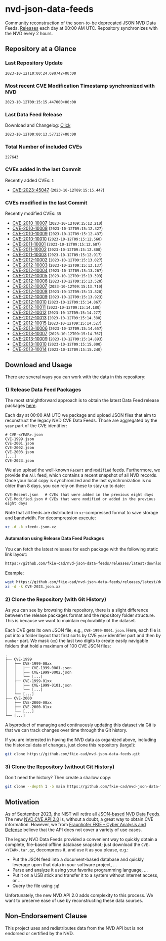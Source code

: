 # nvd-json-data-feeds

Community reconstruction of the soon-to-be deprecated JSON NVD Data Feeds. 
[Releases](https://github.com/fkie-cad/nvd-json-data-feeds/releases/latest) each day at 00:00 AM UTC.
Repository synchronizes with the NVD every 2 hours.

## Repository at a Glance

### Last Repository Update

```plain
2023-10-12T10:00:24.690742+00:00
```

### Most recent CVE Modification Timestamp synchronized with NVD

```plain
2023-10-12T09:15:15.447000+00:00
```

### Last Data Feed Release

Download and Changelog: [Click](https://github.com/fkie-cad/nvd-json-data-feeds/releases/latest)

```plain
2023-10-12T00:00:13.577137+00:00
```

### Total Number of included CVEs

```plain
227643
```

### CVEs added in the last Commit

Recently added CVEs: `1`

* [CVE-2023-45047](CVE-2023/CVE-2023-450xx/CVE-2023-45047.json) (`2023-10-12T09:15:15.447`)


### CVEs modified in the last Commit

Recently modified CVEs: `35`

* [CVE-2010-10007](CVE-2010/CVE-2010-100xx/CVE-2010-10007.json) (`2023-10-12T09:15:12.210`)
* [CVE-2010-10008](CVE-2010/CVE-2010-100xx/CVE-2010-10008.json) (`2023-10-12T09:15:12.327`)
* [CVE-2010-10009](CVE-2010/CVE-2010-100xx/CVE-2010-10009.json) (`2023-10-12T09:15:12.437`)
* [CVE-2010-10010](CVE-2010/CVE-2010-100xx/CVE-2010-10010.json) (`2023-10-12T09:15:12.560`)
* [CVE-2011-10001](CVE-2011/CVE-2011-100xx/CVE-2011-10001.json) (`2023-10-12T09:15:12.687`)
* [CVE-2011-10002](CVE-2011/CVE-2011-100xx/CVE-2011-10002.json) (`2023-10-12T09:15:12.800`)
* [CVE-2011-10003](CVE-2011/CVE-2011-100xx/CVE-2011-10003.json) (`2023-10-12T09:15:12.917`)
* [CVE-2012-10002](CVE-2012/CVE-2012-100xx/CVE-2012-10002.json) (`2023-10-12T09:15:13.027`)
* [CVE-2012-10003](CVE-2012/CVE-2012-100xx/CVE-2012-10003.json) (`2023-10-12T09:15:13.137`)
* [CVE-2012-10004](CVE-2012/CVE-2012-100xx/CVE-2012-10004.json) (`2023-10-12T09:15:13.267`)
* [CVE-2012-10005](CVE-2012/CVE-2012-100xx/CVE-2012-10005.json) (`2023-10-12T09:15:13.393`)
* [CVE-2012-10006](CVE-2012/CVE-2012-100xx/CVE-2012-10006.json) (`2023-10-12T09:15:13.520`)
* [CVE-2012-10007](CVE-2012/CVE-2012-100xx/CVE-2012-10007.json) (`2023-10-12T09:15:13.710`)
* [CVE-2012-10008](CVE-2012/CVE-2012-100xx/CVE-2012-10008.json) (`2023-10-12T09:15:13.820`)
* [CVE-2012-10009](CVE-2012/CVE-2012-100xx/CVE-2012-10009.json) (`2023-10-12T09:15:13.923`)
* [CVE-2012-10010](CVE-2012/CVE-2012-100xx/CVE-2012-10010.json) (`2023-10-12T09:15:14.067`)
* [CVE-2012-10011](CVE-2012/CVE-2012-100xx/CVE-2012-10011.json) (`2023-10-12T09:15:14.180`)
* [CVE-2012-10012](CVE-2012/CVE-2012-100xx/CVE-2012-10012.json) (`2023-10-12T09:15:14.277`)
* [CVE-2012-10013](CVE-2012/CVE-2012-100xx/CVE-2012-10013.json) (`2023-10-12T09:15:14.380`)
* [CVE-2012-10015](CVE-2012/CVE-2012-100xx/CVE-2012-10015.json) (`2023-10-12T09:15:14.527`)
* [CVE-2013-10006](CVE-2013/CVE-2013-100xx/CVE-2013-10006.json) (`2023-10-12T09:15:14.657`)
* [CVE-2013-10007](CVE-2013/CVE-2013-100xx/CVE-2013-10007.json) (`2023-10-12T09:15:14.767`)
* [CVE-2013-10009](CVE-2013/CVE-2013-100xx/CVE-2013-10009.json) (`2023-10-12T09:15:14.893`)
* [CVE-2013-10010](CVE-2013/CVE-2013-100xx/CVE-2013-10010.json) (`2023-10-12T09:15:15.000`)
* [CVE-2013-10014](CVE-2013/CVE-2013-100xx/CVE-2013-10014.json) (`2023-10-12T09:15:15.240`)


## Download and Usage

There are several ways you can work with the data in this repository:

### 1) Release Data Feed Packages

The most straightforward approach is to obtain the latest Data Feed release packages [here](https://github.com/fkie-cad/nvd-json-data-feeds/releases/latest).

Each day at 00:00 AM UTC we package and upload JSON files that aim to reconstruct the legacy NVD CVE Data Feeds.
Those are aggregated by the `year` part of the CVE identifier:

```
# CVE-<YEAR>.json
CVE-1999.json
CVE-2001.json
CVE-2002.json
CVE-2003.json
[...]
CVE-2023.json
```

We also upload the well-known `Recent` and `Modified` feeds.
Furthermore, we provide the `All` feed, which contains a recent snapshot of all NVD records.
Once your local copy is synchronized and the last synchronization is no older than 8 days, you can rely on these to stay up to date:

```plain
CVE-Recent.json   # CVEs that were added in the previous eight days
CVE-Modified.json # CVEs that were modified or added in the previous eight days
```

Note that all feeds are distributed in `xz`-compressed format to save storage and bandwidth.
For decompression execute:

```sh
xz -d -k <feed>.json.xz
```


#### Automation using Release Data Feed Packages

You can fetch the latest releases for each package with the following static link layout:

```sh
https://github.com/fkie-cad/nvd-json-data-feeds/releases/latest/download/CVE-<YEAR>.json.xz
```

Example:

```sh
wget https://github.com/fkie-cad/nvd-json-data-feeds/releases/latest/download/CVE-2023.json.xz
xz -d -k CVE-2023.json.xz
```

### 2) Clone the Repository (with Git History)

As you can see by browsing this repository, there is a slight difference between the release packages format and the repository folder structure.
This is because we want to maintain explorability of the dataset.

Each CVE gets its own JSON file, e.g., `CVE-1999-0001.json`.
Here, each file is put into a folder layout that first sorts by CVE `year` identifier part and then by `number` part.
We mask (`xx`) the last two digits to create easily navigable folders that hold a maximum of 100 CVE JSON files:

```plain
.
├── CVE-1999
│   ├── CVE-1999-00xx
│   │   ├── CVE-1999-0001.json
│   │   ├── CVE-1999-0002.json
│   │   └── [...]
│   ├── CVE-1999-01xx
│   │   ├── CVE-1999-0101.json
│   │   └── [...]
│   └── [...]
├── CVE-2000
│   ├── CVE-2000-00xx
│   ├── CVE-2000-01xx
│   └── [...]
└── [...]
```

A byproduct of managing and continuously updating this dataset via Git is that we can track changes over time through the Git history.

If you are interested in having the NVD data as organized above, including the historical data of changes, just clone this repository (large!):

```sh
git clone https://github.com/fkie-cad/nvd-json-data-feeds.git
```

### 3) Clone the Repository (without Git History)

Don't need the history? Then create a shallow copy:

```sh
git clone --depth 1 -b main https://github.com/fkie-cad/nvd-json-data-feeds.git
```

## Motivation

As of September 2023, the NIST will retire all [JSON-based NVD Data Feeds](https://nvd.nist.gov/vuln/data-feeds#divRetirementBanner-1).
The new [NVD CVE API 2.0](https://nvd.nist.gov/developers/vulnerabilities) is, without a doubt, a great way to obtain CVE information.
However, we from [Fraunhofer FKIE - Cyber Analysis and Defense](https://www.fkie.fraunhofer.de/en/departments/cad.html) believe that the API does not cover a variety of use cases.

The legacy NVD Data Feeds provided a convenient way to quickly obtain a complete, file-based offline database snapshot; just download the `CVE-<YEAR>.tar.gz`, decompress it, and use it as you please, e.g.:

* Put the JSON feed into a document-based database and quickly leverage upon that data in your software project, ...
* Parse and analyze it using your favorite programming language, ...
* Put it on a USB stick and transfer it to a system without internet access, or ...
* Query the file using `jq`!

Unfortunately, the new NVD API 2.0 adds complexity to this process.
We want to preserve ease of use by reconstructing these data sources.

## Non-Endorsement Clause

This project uses and redistributes data from the NVD API but is not endorsed or certified by the NVD.